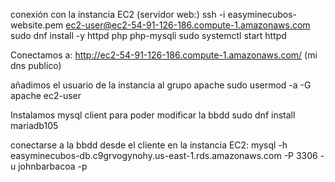 conexión con la instancia EC2 (servidor web:)
ssh -i easyminecubos-website.pem ec2-user@ec2-54-91-126-186.compute-1.amazonaws.com
sudo dnf install -y httpd php php-mysqli
sudo systemctl start httpd

Conectamos a: http://ec2-54-91-126-186.compute-1.amazonaws.com/ (mi dns publico)

añadimos el usuario de la instancia al grupo apache
sudo usermod -a -G apache ec2-user

Instalamos mysql client para poder modificar la bbdd
sudo dnf install mariadb105

conectarse a la bbdd desde el cliente en la instancia EC2: mysql -h easyminecubos-db.c9grvogynohy.us-east-1.rds.amazonaws.com -P 3306 -u johnbarbacoa -p
